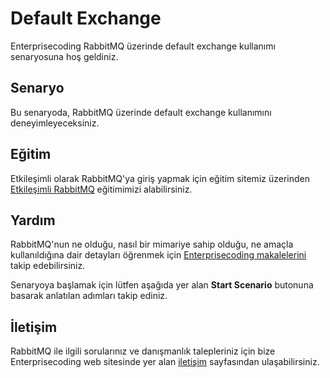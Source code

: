 
# Default Exchange

Enterprisecoding RabbitMQ üzerinde default exchange kullanımı senaryosuna hoş geldiniz.

## Senaryo

Bu senaryoda, RabbitMQ üzerinde default exchange kullanımını deneyimleyeceksiniz.

## Eğitim

Etkileşimli olarak RabbitMQ'ya giriş yapmak için eğitim sitemiz üzerinden [Etkileşimli RabbitMQ](https://learn.enterprisecoding.com/egitimler/konteyner/uygulamali-konteyner-temelleri-ve-docker/) eğitimimizi alabilirsiniz.

## Yardım

RabbitMQ'nun ne olduğu, nasıl bir mimariye sahip olduğu, ne amaçla kullanıldığına dair detayları öğrenmek için [Enterprisecoding makalelerini](http://www.enterprisecoding.com) takip edebilirsiniz.

Senaryoya başlamak için lütfen aşağıda yer alan **Start Scenario** butonuna basarak anlatılan adımları takip ediniz.

## İletişim

RabbitMQ ile ilgili sorularınız ve danışmanlık talepleriniz için bize Enterprisecoding web sitesinde yer alan [iletişim](https://enterprisecoding.com/iletisim/) sayfasından ulaşabilirsiniz.
